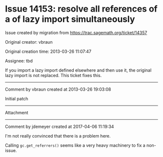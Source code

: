 # Issue 14153: resolve all references of a of lazy import simultaneously

Issue created by migration from https://trac.sagemath.org/ticket/14357

Original creator: vbraun

Original creation time: 2013-03-26 11:07:47

Assignee: tbd

If you import a lazy import defined elsewhere and then use it, the original lazy import is not replaced. This ticket fixes this.


---

Comment by vbraun created at 2013-03-26 19:03:08

Initial patch


---

Attachment


---

Comment by jdemeyer created at 2017-04-06 11:19:34

I'm not really convinced that there is a problem here.

Calling `gc.get_referrers()` seems like a very heavy machinery to fix a non-issue.

